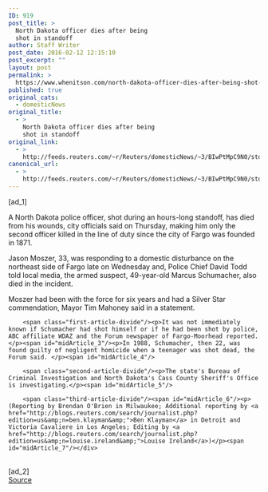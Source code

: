 ```yaml
---
ID: 919
post_title: >
  North Dakota officer dies after being
  shot in standoff
author: Staff Writer
post_date: 2016-02-12 12:15:10
post_excerpt: ""
layout: post
permalink: >
  https://www.whenitson.com/north-dakota-officer-dies-after-being-shot-in-standoff/
published: true
original_cats:
  - domesticNews
original_title:
  - >
    North Dakota officer dies after being
    shot in standoff
original_link:
  - >
    http://feeds.reuters.com/~r/Reuters/domesticNews/~3/BIwPtMpC9N0/story01.htm
canonical_url:
  - >
    http://feeds.reuters.com/~r/Reuters/domesticNews/~3/BIwPtMpC9N0/story01.htm
---
```

 [ad_1]
<br><div id="articleText">
<span id="midArticle_start"/>

<span class="focusParagraph" readability="8"><p><span class="articleLocatio&lt;/span&gt;n">A North Dakota police officer, shot during an hours-long standoff, has died from his wounds, city officials said on Thursday, making him only the second officer killed in the line of duty since the city of Fargo was founded in 1871.</span></p></span><span id="midArticle_0"/><p>Jason Moszer, 33, was responding to a domestic disturbance on the northeast side of Fargo late on Wednesday and, Police Chief David Todd told local media, the armed suspect, 49-year-old Marcus Schumacher, also died in the incident. </p><span id="midArticle_1"/><p>Moszer had been with the force for six years and had a Silver Star commendation, Mayor Tim Mahoney said in a statement. </p><span id="midArticle_2"/>
        
        <span class="first-article-divide"/><p>It was not immediately known if Schumacher had shot himself or if he had been shot by police, ABC affiliate WDAZ and the Forum newspaper of Fargo-Moorhead reported.</p><span id="midArticle_3"/><p>In 1988, Schumacher, then 22, was found guilty of negligent homicide when a teenager was shot dead, the Forum said. </p><span id="midArticle_4"/>
        
        <span class="second-article-divide"/><p>The state's Bureau of Criminal Investigation and North Dakota's Cass County Sheriff's Office is investigating.</p><span id="midArticle_5"/>
        
        <span class="third-article-divide"/><span id="midArticle_6"/><p> (Reporting by Brendan O'Brien in Milwaukee; Additional reporting by <a href="http://blogs.reuters.com/search/journalist.php?edition=us&amp;n=ben.klayman&amp;">Ben Klayman</a> in Detroit and Victoria Cavaliere in Los Angeles; Editing by <a href="http://blogs.reuters.com/search/journalist.php?edition=us&amp;n=louise.ireland&amp;">Louise Ireland</a>)</p><span id="midArticle_7"/></div>
<br>[ad_2]
<br><a href="http://feeds.reuters.com/~r/Reuters/domesticNews/~3/BIwPtMpC9N0/story01.htm">Source </a>